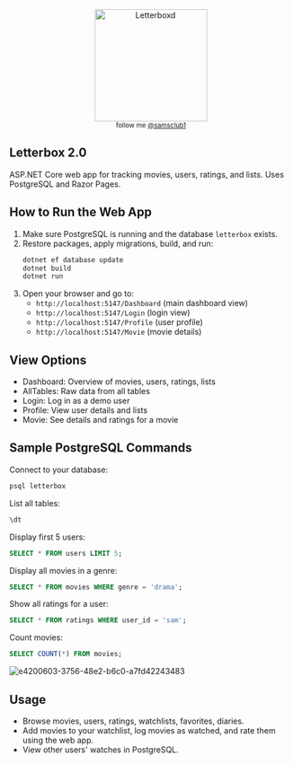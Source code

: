 
<div align="center">
  <img src="https://a.ltrbxd.com/logos/letterboxd-logo-h-pos-rgb-1000px.png" alt="Letterboxd" width="200"/>
  <br>
  <sub>follow me <a href="https://letterboxd.com/samsclub1/">@samsclub1</a></sub>
</div>


## Letterbox 2.0

ASP.NET Core web app for tracking movies, users, ratings, and lists. Uses PostgreSQL and Razor Pages.

## How to Run the Web App
1. Make sure PostgreSQL is running and the database `letterbox` exists.
2. Restore packages, apply migrations, build, and run:
	```powershell
	dotnet ef database update
	dotnet build
	dotnet run
	```
3. Open your browser and go to:
	- `http://localhost:5147/Dashboard` (main dashboard view)
	- `http://localhost:5147/Login` (login view)
	- `http://localhost:5147/Profile` (user profile)
	- `http://localhost:5147/Movie` (movie details)

## View Options
- Dashboard: Overview of movies, users, ratings, lists
- AllTables: Raw data from all tables
- Login: Log in as a demo user
- Profile: View user details and lists
- Movie: See details and ratings for a movie

## Sample PostgreSQL Commands
Connect to your database:
```powershell
psql letterbox
```
List all tables:
```sql
\dt
```
Display first 5 users:
```sql
SELECT * FROM users LIMIT 5;
```
Display all movies in a genre:
```sql
SELECT * FROM movies WHERE genre = 'drama';
```
Show all ratings for a user:
```sql
SELECT * FROM ratings WHERE user_id = 'sam';
```
Count movies:
```sql
SELECT COUNT(*) FROM movies;
```
![e4200603-3756-48e2-b6c0-a7fd42243483](https://github.com/user-attachments/assets/dd29d815-2c28-4f08-ad05-2c29867e4cb6)




## Usage
- Browse movies, users, ratings, watchlists, favorites, diaries.
- Add movies to your watchlist, log movies as watched, and rate them using the web app.
- View other users' watches in PostgreSQL.


